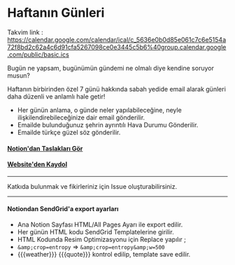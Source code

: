 # Haftanın Günleri

Takvim link : https://calendar.google.com/calendar/ical/c_5636e0b0d85e061c7c6e5154a72f8bd2c62a4c6d91cfa5267098ce0e3445c5b6%40group.calendar.google.com/public/basic.ics

Bugün ne yapsam, bugünümün gündemi ne olmalı diye kendine soruyor musun? 

Haftanın birbirinden özel 7 günü hakkında sabah yedide email alarak günleri daha düzenli ve anlamlı hale getir!

- Her günün anlama, o günde neler yapılabileceğine, neyle ilişkilendirebileceğinize dair email gönderilir.
- Emailde bulunduğunuz şehrin ayrıntılı Hava Durumu Gönderilir.
- Emailde türkçe güzel söz gönderilir.

#### [Notion'dan Taslakları Gör](https://farukcan.notion.site/Zaman-Anlamlar-5f588faa084e44ef83533849f8b439e4)
#### [Website'den Kaydol](https://days.puhulab.com/)

---

Katkıda bulunmak ve fikirleriniz için Issue oluşturabilirsiniz.

---

#### Notiondan SendGrid'a export ayarları

* Ana Notion Sayfası HTML/All Pages Ayarı ile export edilir.
* Her günün HTML kodu SendGrid Templatelerine girilir.
* HTML Kodunda Resim Optimizasyonu için Replace yapılır ;
* ``&amp;crop=entropy`` => ``&amp;crop=entropy&amp;w=500``
* {{{weather}}} {{{quote}}} kontrol edilip, template save edilir.
